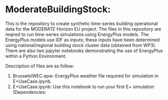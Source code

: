 # ModerateBuildingStock: 
This is the repository to create synthetic time-series building operational data for the MODERATE Horizon EU project. 
The files in this repository are reqired to run time-series simulations using EnergyPlus models. The EnergyPlus models use IDF as inputs; these inputs have been determined using national/regional building stock cluster data (obtained from WP3). There are also two jupyter notebooks demonstrating the use of EnergyPlus within a Python Environment. 

Description of files are as follow:
1. BrusselsIWEC.epw: EnergyPlus weather file required for simulation in E+UseCase.ipynb.
2. E+UseCase.ipynb: Use this notebook to run your first E+ simulation (Dependencies: 
